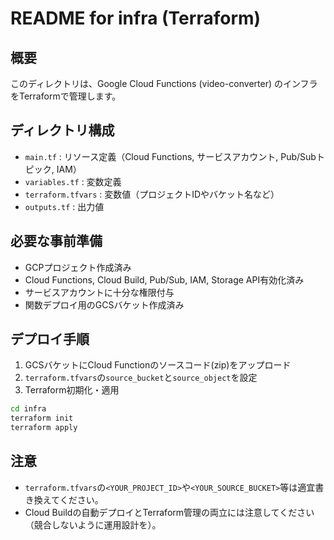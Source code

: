 # README for infra (Terraform)

## 概要
このディレクトリは、Google Cloud Functions (video-converter) のインフラをTerraformで管理します。

## ディレクトリ構成
- `main.tf` : リソース定義（Cloud Functions, サービスアカウント, Pub/Subトピック, IAM）
- `variables.tf` : 変数定義
- `terraform.tfvars` : 変数値（プロジェクトIDやバケット名など）
- `outputs.tf` : 出力値

## 必要な事前準備
- GCPプロジェクト作成済み
- Cloud Functions, Cloud Build, Pub/Sub, IAM, Storage API有効化済み
- サービスアカウントに十分な権限付与
- 関数デプロイ用のGCSバケット作成済み

## デプロイ手順
1. GCSバケットにCloud Functionのソースコード(zip)をアップロード
2. `terraform.tfvars`の`source_bucket`と`source_object`を設定
3. Terraform初期化・適用

```bash
cd infra
terraform init
terraform apply
```

## 注意
- `terraform.tfvars`の`<YOUR_PROJECT_ID>`や`<YOUR_SOURCE_BUCKET>`等は適宜書き換えてください。
- Cloud Buildの自動デプロイとTerraform管理の両立には注意してください（競合しないように運用設計を）。
